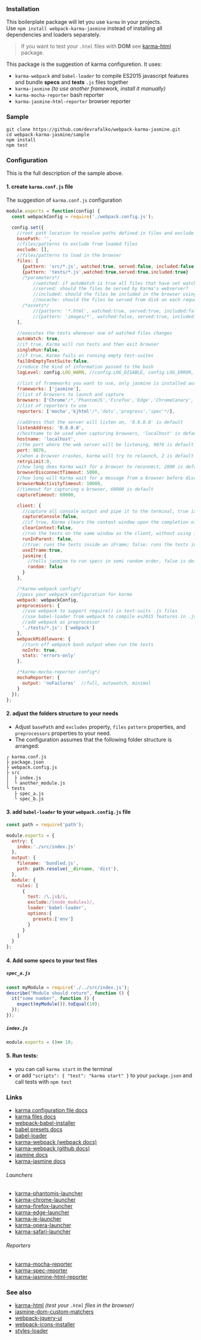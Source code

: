 ### Installation

This boilerplate package will let you use `karma` in your projects.  
Use `npm install webpack-karma-jasmine` instead of installing all dependencies and loaders separately.

> If you want to test your `.html` files with **DOM** see [karma-html](https://www.npmjs.com/package/karma-html) package.

This package is the suggestion of karma configuretion. It uses:
* `karma-webpack` and `babel-loader` to compile ES2015 javascript features and bundle **specs** and **tests** `.js` files together
* `karma-jasmine` *(to use another framework, install it manually)*
* `karma-mocha-reporter` bash reporter
* `karma-jasmine-html-reporter` browser reporter

### Sample
`git clone https://github.com/devrafalko/webpack-karma-jasmine.git`  
`cd webpack-karma-jasmine/sample`  
`npm install`  
`npm test`

### Configuration
This is the full description of the sample above.
#### 1. create `karma.conf.js` file
The suggestion of `karma.conf.js` configuration

```javascript
module.exports = function(config) {
  const webpackConfig = require('./webpack.config.js');

  config.set({
    //root path location to resolve paths defined in files and exclude
    basePath: '',
    //files/patterns to exclude from loaded files
    exclude: [],
    //files/patterns to load in the browser
    files: [
      {pattern: 'src/*.js', watched:true, served:false, included:false, nocache:false},
      {pattern: 'tests/*.js',watched:true,served:true,included:true}
      /*parameters*/
          //watched: if autoWatch is true all files that have set watched to true will be watched for changes
          //served: should the files be served by Karma's webserver?
          //included: should the files be included in the browser using <script> tag?
          //nocache: should the files be served from disk on each request by Karma's webserver?
      /*assets*/
          //{pattern: '*.html', watched:true, served:true, included:false}
          //{pattern: 'images/*', watched:false, served:true, included:false}      
    ],
	
    //executes the tests whenever one of watched files changes
    autoWatch: true,
    //if true, Karma will run tests and then exit browser
    singleRun:false,
    //if true, Karma fails on running empty test-suites
    failOnEmptyTestSuite:false,
    //reduce the kind of information passed to the bash
    logLevel: config.LOG_WARN, //config.LOG_DISABLE, config.LOG_ERROR, config.LOG_INFO, config.LOG_DEBUG
                                      
    //list of frameworks you want to use, only jasmine is installed automatically
    frameworks: ['jasmine'],
    //list of browsers to launch and capture
    browsers: ['Chrome'/*,'PhantomJS','Firefox','Edge','ChromeCanary','Opera','IE','Safari'*/],
    //list of reporters to use
    reporters: ['mocha','kjhtml'/*,'dots','progress','spec'*/],
    
    //address that the server will listen on, '0.0.0.0' is default
    listenAddress: '0.0.0.0',
    //hostname to be used when capturing browsers, 'localhost' is default
    hostname: 'localhost',
    //the port where the web server will be listening, 9876 is default
    port: 9876,
    //when a browser crashes, karma will try to relaunch, 2 is default
    retryLimit:0,
    //how long does Karma wait for a browser to reconnect, 2000 is default
    browserDisconnectTimeout: 5000,
    //how long will Karma wait for a message from a browser before disconnecting from it, 10000 is default
    browserNoActivityTimeout: 10000,
    //timeout for capturing a browser, 60000 is default
    captureTimeout: 60000,

    client: {
      //capture all console output and pipe it to the terminal, true is default
      captureConsole:false,
      //if true, Karma clears the context window upon the completion of running the tests, true is default
      clearContext:false,
      //run the tests on the same window as the client, without using iframe or a new window, false is default
      runInParent: false,
      //true: runs the tests inside an iFrame; false: runs the tests in a new window, true is default
      useIframe:true,
      jasmine:{
        //tells jasmine to run specs in semi random order, false is default
        random: false
      }
    },

    /*karma-webpack config*/
    //pass your webpack configuration for karma
    webpack: webpackConfig,
    preprocessors: {
      //use webpack to support require() in test-suits .js files
      //use babel-loader from webpack to compile es2015 features in .js files
      //add webpack as preprocessor
      './tests/*.js': ['webpack']
    },
    webpackMiddleware: {
      //turn off webpack bash output when run the tests
      noInfo: true,
      stats: 'errors-only'
    },

    /*karma-mocha-reporter config*/
    mochaReporter: {
      output: 'noFailures'  //full, autowatch, minimal
    }
  });
};
```

#### 2. adjust the folders structure to your needs
* Adjust `basePath` and `excludes` property, `files` `pattern` properties,  and `preprocessors` properties to your need.
* The configuration assumes that the following folder structure is arranged:
```
┌ karma.conf.js
├ package.json
├ webpack.config.js
├ src
│  ├ index.js
│  └ another_module.js
└ tests
   ├ spec_a.js
   └ spec_b.js
```

#### 3. add `babel-loader` to your `webpack.config.js` file

```javascript
const path = require('path');

module.exports = {
  entry: {
    index:'./src/index.js'
  },
  output: {
    filename: 'bundled.js',
    path: path.resolve(__dirname, 'dist'),
  },
  module: {
    rules: [
      {
        test: /\.js$/i,
        exclude:/(node_modules)/,
        loader:'babel-loader',
        options:{
          presets:['env']
        }
      }
    ]
  }
};
```

#### 4. Add some specs to your test files

##### `spec_a.js`
```javascript
const myModule = require('./../src/index.js');
describe("Module should return", function () {
  it("some number", function () {
    expect(myModule()).toEqual(10);
  });
});
```

##### `index.js`
```javascript
module.exports = ()=> 10;
```

#### 5. Run tests:
* you can call `karma start` in the terminal
* or add `"scripts": { "test": "karma start" }` to your `package.json` and call tests with `npm test`

### Links
* [karma configuration file docs](http://karma-runner.github.io/1.0/config/configuration-file.html)
* [karma files docs](http://karma-runner.github.io/1.0/config/files.html)
* [webpack-babel-installer](https://www.npmjs.com/package/webpack-babel-installer)
* [babel presets docs](https://babeljs.io/docs/plugins/)
* [babel-loader](https://www.npmjs.com/package/babel-loader)
* [karma-webpack (webpack docs)](https://github.com/webpack/docs/wiki/usage-with-karma)
* [karma-webpack (github docs)](https://github.com/webpack-contrib/karma-webpack)
* [jasmine docs](https://jasmine.github.io/api/edge/global)
* [karma-jasmine docs](https://github.com/karma-runner/karma-jasmine)

###### Launchers
* [karma-phantomjs-launcher](https://www.npmjs.com/package/karma-phantomjs-launcher)
* [karma-chrome-launcher](https://www.npmjs.com/package/karma-chrome-launcher)
* [karma-firefox-launcher](https://www.npmjs.com/package/karma-firefox-launcher)
* [karma-edge-launcher](https://www.npmjs.com/package/karma-edge-launcher)
* [karma-ie-launcher](https://www.npmjs.com/package/karma-ie-launcher)
* [karma-opera-launcher](https://www.npmjs.com/package/karma-opera-launcher)
* [karma-safari-launcher](https://www.npmjs.com/package/karma-safari-launcher)

###### Reporters
* [karma-mocha-reporter](https://www.npmjs.com/package/karma-mocha-reporter)
* [karma-spec-reporter](https://www.npmjs.com/package/karma-spec-reporter)
* [karma-jasmine-html-reporter](https://www.npmjs.com/package/karma-jasmine-html-reporter)

### See also
* [karma-html](https://www.npmjs.com/package/karma-html) *(test your `.html` files in the browser)*
* [jasmine-dom-custom-matchers](https://www.npmjs.com/package/jasmine-dom-custom-matchers)
* [webpack-jquery-ui](https://www.npmjs.com/package/webpack-jquery-ui)
* [webpack-icons-installer](https://www.npmjs.com/package/webpack-icons-installer)
* [styles-loader](https://www.npmjs.com/package/styles-loader)